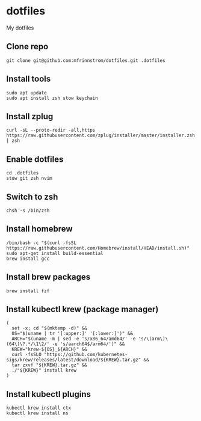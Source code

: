 # dotfiles
My dotfiles

## Clone repo
```
git clone git@github.com:mfrinnstrom/dotfiles.git .dotfiles
```

## Install tools
```
sudo apt update
sudo apt install zsh stow keychain
```

## Install zplug
```
curl -sL --proto-redir -all,https https://raw.githubusercontent.com/zplug/installer/master/installer.zsh | zsh
```

## Enable dotfiles
```
cd .dotfiles
stow git zsh nvim
```

## Switch to zsh
```
chsh -s /bin/zsh
```

## Install homebrew
```
/bin/bash -c "$(curl -fsSL https://raw.githubusercontent.com/Homebrew/install/HEAD/install.sh)"
sudo apt-get install build-essential
brew install gcc
```

## Install brew packages
```
brew install fzf
```

## Install kubectl krew (package manager)
```
(
  set -x; cd "$(mktemp -d)" &&
  OS="$(uname | tr '[:upper:]' '[:lower:]')" &&
  ARCH="$(uname -m | sed -e 's/x86_64/amd64/' -e 's/\(arm\)\(64\)\?.*/\1\2/' -e 's/aarch64$/arm64/')" &&
  KREW="krew-${OS}_${ARCH}" &&
  curl -fsSLO "https://github.com/kubernetes-sigs/krew/releases/latest/download/${KREW}.tar.gz" &&
  tar zxvf "${KREW}.tar.gz" &&
  ./"${KREW}" install krew
)
```

## Install kubectl plugins
```
kubectl krew install ctx
kubectl krew install ns
```

